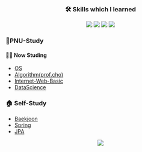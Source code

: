 ### <p align="center">:hammer_and_wrench: Skills which I learned</p>
<p align="center">
<img src="https://img.shields.io/badge/PYTHON-0696D7?style=for-the-badge&logo=Python&logoColor=black"> <img src="https://img.shields.io/badge/Java-FF0000?style=for-the-badge&logo=Java&logoColor="> <img src="https://img.shields.io/badge/C++-E8E8E8?style=for-the-badge&logo=Cplusplus&logoColor=black"> <img src="https://img.shields.io/badge/SpringBoot-6DB33F?style=for-the-badge&logo=Springboot&logoColor=white">   
  

### 🏫PNU-Study
#### 👨‍🎓 Now Studing
  - [OS](https://github.com/abc980823/PNU-OperatingSystem)
  - [Algorithm(prof.cho)](https://github.com/abc980823/PNU-algorithm)
  - [Internet-Web-Basic](https://github.com/abc980823/PNU_Internet-Web_basic)
  - [DataScience](https://github.com/abc980823/PNU-DataScience)
  
### 🏠 Self-Study
  - [Baekjoon](https://github.com/abc980823/Baekjoon-Study)
  - [Spring](https://github.com/abc980823/Spring_boot)
  - [JPA](https://github.com/abc980823/JPA_Study)
  
<p align=center>
<img src="https://github-readme-stats.vercel.app/api?username=abc980823&show_icons=true&theme=gruvbox&hide=["issues"]">
